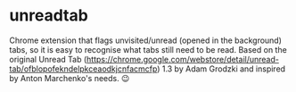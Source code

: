 # unreadtab
Chrome extension that flags unvisited/unread (opened in the background) tabs, so it is easy to recognise what tabs still need to be read. Based on the original Unread Tab (https://chrome.google.com/webstore/detail/unread-tab/ofblopofekndelpkceaodkjcnfacmcfp) 1.3 by Adam Grodzki and inspired by Anton Marchenko's needs. 😉
